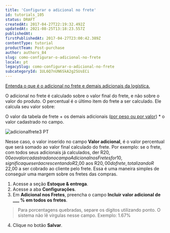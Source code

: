 ```yaml
---
title: 'Configurar o adicional no frete'
id: tutorials_105
status: DRAFT
createdAt: 2017-04-27T22:19:32.492Z
updatedAt: 2021-08-25T13:18:23.557Z
publishedAt: 
firstPublishedAt: 2017-04-27T23:00:42.389Z
contentType: tutorial
productTeam: Post-purchase
author: authors_84
slug: como-configurar-o-adicional-no-frete
locale: pt
legacySlug: como-configurar-o-adicional-no-frete
subcategoryId: 1UL6Q7nUN6SkA2g2SUsECi
---
```


[Entenda o que é o adicional no frete e demais adicionais da logística.](/tutorial/como-funciona-o-adicional-de-frete "Entenda o que é o adicional no frete e demais adicionais da logística.")


O adicional no frete é calculado sobre o valor final do frete, e não sobre o valor do produto. O percentual é o último item do frete a ser calculado. Ele calcula seu valor sobre:

O valor da tabela de frete + os demais adicionais ([por peso ou por valor](https://help.vtex.com/pt/tutorial/como-funciona-o-adicional-de-frete)) * o valor cadastrado no campo.

![adicionalfrete3 PT](//images.ctfassets.net/alneenqid6w5/Q9pu2UYMAEM0gs200yAmw/0442d1b40cba53fb7237b27df323fe08/adicionalfrete3_PT.png)

Nesse caso, o valor inserido no campo __Valor adicional__, é o valor percentual que será somado ao valor final calculado do frete. Por exemplo: se o frete, com todos seus adicionais já calculados, der R$20,00 e o valor cadastrado no campo Adicional nos Fretes for 10, significa que será acrescentando R$2,00 aos R$20,00 do frete, totalizando R$ 22,00 a ser cobrado ao cliente pelo frete. Essa é uma maneira simples de conseguir uma margem sobre os fretes das compras.


 1. Acesse a seção **Estoque & entrega**.  
 2. Acesse a aba **Configurações**.  
 3. Em **Adicional nos Fretes**, preencha o campo **Incluir valor adicional de ___ % em todos os fretes**.  
 > Para porcentagens quebradas, separe os dígitos utilizando ponto. O sistema não lê vírgulas nesse campo. Exemplo: 1.67%     
 4. Clique no botão **Salvar**.  

